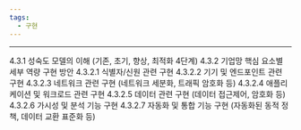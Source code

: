 ```yaml
---
tags:
  - 구현
---
```

---
4.3.1 성숙도 모델의 이해 (기존, 초기, 향상, 최적화 4단계)
4.3.2 기업망 핵심 요소별 세부 역량 구현 방안
4.3.2.1 식별자/신원 관련 구현 
4.3.2.2 기기 및 엔드포인트 관련 구현
4.3.2.3 네트워크 관련 구현 (네트워크 세분화, 트래픽 암호화 등)
4.3.2.4 애플리케이션 및 워크로드 관련 구현
4.3.2.5 데이터 관련 구현 (데이터 접근제어, 암호화 등)
4.3.2.6 가시성 및 분석 기능 구현
4.3.2.7 자동화 및 통합 기능 구현 (자동화된 동적 정책, 데이터 교환 표준화 등)